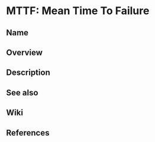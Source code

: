 # MTTF: Mean Time To Failure

## Name

## Overview

## Description

## See also

## Wiki

## References
